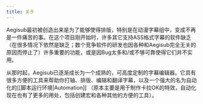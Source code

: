 ```yaml
---
title: 关于
---
```


Aegisub最初被创造出来是为了能够使得排版，特别是在动漫字幕组中，变成不再是一件痛苦的事。在这个项目刚开始时，许多其它支持ASS格式字幕的软件缺乏（在很多情况下依然是缺乏；数个竞争软件的研发也因各种和Aegisub完全无关的原因而停止了）许多重要的功能，或是因Bug太多和/或不够可靠使得它们并不实用。

从那时起，Aegisub已逐渐成长为一个成熟的，可高度定制的字幕编辑器。它具有很多方便的工具来帮助你打轴、排版、编辑和翻译字幕，以及一个强大的名为自动化的[[脚本运行环境|Automation]]
（原本主要是用于制作卡拉OK的特效，自动化现在也有了更多的用处，包括创建宏和各种其他的方便的工具）。

